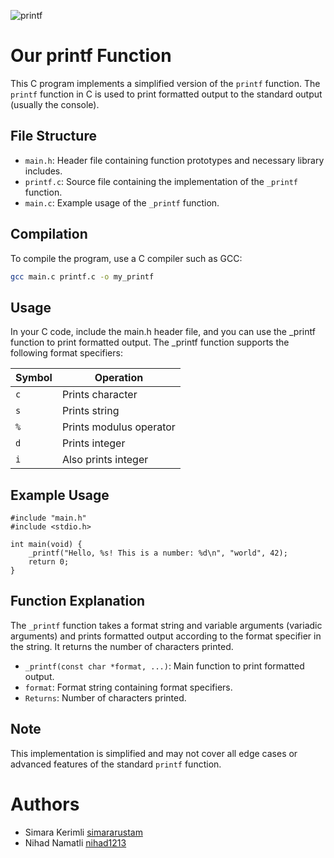 ![printf](https://github.com/simararustam/holbertonschool-printf-TEST/assets/115341811/3720036d-baef-4522-a75f-e4a5eb983bc1)
# Our printf Function

This C program implements a simplified version of the `printf` function. The `printf` function in C is used to print formatted output to the standard output (usually the console).

## File Structure

- `main.h`: Header file containing function prototypes and necessary library includes.
- `printf.c`: Source file containing the implementation of the `_printf` function.
- `main.c`: Example usage of the `_printf` function.

## Compilation

To compile the program, use a C compiler such as GCC:

```bash
gcc main.c printf.c -o my_printf
```
## Usage
In your C code, include the main.h header file, and you can use the _printf function to print formatted output. The _printf function supports the following format specifiers:

| Symbol | Operation |
|--|--|
| `c` | Prints character |
| `s` | Prints string |
| `%` | Prints modulus operator |
| `d` | Prints integer |
| `i` | Also prints integer |

## Example Usage
```
#include "main.h"
#include <stdio.h>

int main(void) {
    _printf("Hello, %s! This is a number: %d\n", "world", 42);
    return 0;
}
```
## Function Explanation
The `_printf` function takes a format string and variable arguments (variadic arguments) and prints formatted output according to the format specifier in the string. It returns the number of characters printed.

- `_printf(const char *format, ...)`: Main function to print formatted output.
- `format`: Format string containing format specifiers.
- `Returns`: Number of characters printed.

## Note
This implementation is simplified and may not cover all edge cases or advanced features of the standard `printf` function.

# Authors
- Simara Kerimli [simararustam](https://github.com/simararustam)
- Nihad Namatli [nihad1213](https://github.com/nihad1213)
